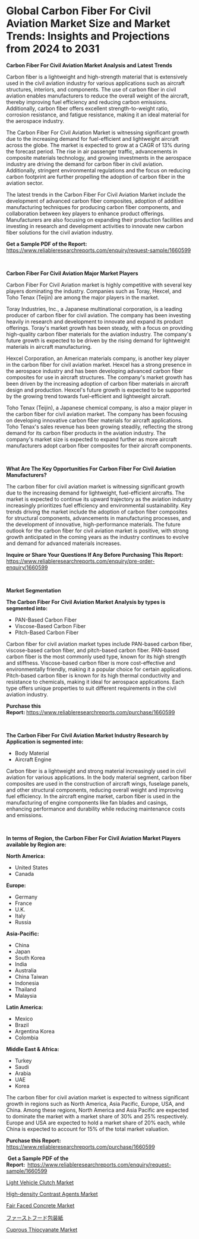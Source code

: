 <p><h1>Global Carbon Fiber For Civil Aviation Market Size and Market Trends: Insights and Projections from 2024 to 2031</h1></p><p><strong>Carbon Fiber For Civil Aviation Market Analysis and Latest Trends</strong></p>
<p><p>Carbon fiber is a lightweight and high-strength material that is extensively used in the civil aviation industry for various applications such as aircraft structures, interiors, and components. The use of carbon fiber in civil aviation enables manufacturers to reduce the overall weight of the aircraft, thereby improving fuel efficiency and reducing carbon emissions. Additionally, carbon fiber offers excellent strength-to-weight ratio, corrosion resistance, and fatigue resistance, making it an ideal material for the aerospace industry.</p><p>The Carbon Fiber For Civil Aviation Market is witnessing significant growth due to the increasing demand for fuel-efficient and lightweight aircraft across the globe. The market is expected to grow at a CAGR of 13% during the forecast period. The rise in air passenger traffic, advancements in composite materials technology, and growing investments in the aerospace industry are driving the demand for carbon fiber in civil aviation. Additionally, stringent environmental regulations and the focus on reducing carbon footprint are further propelling the adoption of carbon fiber in the aviation sector.</p><p>The latest trends in the Carbon Fiber For Civil Aviation Market include the development of advanced carbon fiber composites, adoption of additive manufacturing techniques for producing carbon fiber components, and collaboration between key players to enhance product offerings. Manufacturers are also focusing on expanding their production facilities and investing in research and development activities to innovate new carbon fiber solutions for the civil aviation industry.</p></p>
<p><strong>Get a Sample PDF of the Report:&nbsp;</strong> <a href="https://www.reliableresearchreports.com/enquiry/request-sample/1660599">https://www.reliableresearchreports.com/enquiry/request-sample/1660599</a></p>
<p>&nbsp;</p>
<p><strong>Carbon Fiber For Civil Aviation Major Market Players</strong></p>
<p><p>Carbon Fiber For Civil Aviation market is highly competitive with several key players dominating the industry. Companies such as Toray, Hexcel, and Toho Tenax (Teijin) are among the major players in the market.</p><p>Toray Industries, Inc., a Japanese multinational corporation, is a leading producer of carbon fiber for civil aviation. The company has been investing heavily in research and development to innovate and expand its product offerings. Toray's market growth has been steady, with a focus on providing high-quality carbon fiber materials for the aviation industry. The company's future growth is expected to be driven by the rising demand for lightweight materials in aircraft manufacturing.</p><p>Hexcel Corporation, an American materials company, is another key player in the carbon fiber for civil aviation market. Hexcel has a strong presence in the aerospace industry and has been developing advanced carbon fiber composites for use in aircraft structures. The company's market growth has been driven by the increasing adoption of carbon fiber materials in aircraft design and production. Hexcel's future growth is expected to be supported by the growing trend towards fuel-efficient and lightweight aircraft.</p><p>Toho Tenax (Teijin), a Japanese chemical company, is also a major player in the carbon fiber for civil aviation market. The company has been focusing on developing innovative carbon fiber materials for aircraft applications. Toho Tenax's sales revenue has been growing steadily, reflecting the strong demand for its carbon fiber products in the aviation industry. The company's market size is expected to expand further as more aircraft manufacturers adopt carbon fiber composites for their aircraft components.</p></p>
<p>&nbsp;</p>
<p><strong>What Are The Key Opportunities For Carbon Fiber For Civil Aviation Manufacturers?</strong></p>
<p><p>The carbon fiber for civil aviation market is witnessing significant growth due to the increasing demand for lightweight, fuel-efficient aircrafts. The market is expected to continue its upward trajectory as the aviation industry increasingly prioritizes fuel efficiency and environmental sustainability. Key trends driving the market include the adoption of carbon fiber composites for structural components, advancements in manufacturing processes, and the development of innovative, high-performance materials. The future outlook for the carbon fiber for civil aviation market is positive, with strong growth anticipated in the coming years as the industry continues to evolve and demand for advanced materials increases.</p></p>
<p><strong>Inquire or Share Your Questions If Any Before Purchasing This Report:</strong> <a href="https://www.reliableresearchreports.com/enquiry/pre-order-enquiry/1660599">https://www.reliableresearchreports.com/enquiry/pre-order-enquiry/1660599</a></p>
<p>&nbsp;</p>
<p><strong>Market Segmentation</strong></p>
<p><strong>The Carbon Fiber For Civil Aviation Market Analysis by types is segmented into:</strong></p>
<p><ul><li>PAN-Based Carbon Fiber</li><li>Viscose-Based Carbon Fiber</li><li>Pitch-Based Carbon Fiber</li></ul></p>
<p><p>Carbon fiber for civil aviation market types include PAN-based carbon fiber, viscose-based carbon fiber, and pitch-based carbon fiber. PAN-based carbon fiber is the most commonly used type, known for its high strength and stiffness. Viscose-based carbon fiber is more cost-effective and environmentally friendly, making it a popular choice for certain applications. Pitch-based carbon fiber is known for its high thermal conductivity and resistance to chemicals, making it ideal for aerospace applications. Each type offers unique properties to suit different requirements in the civil aviation industry.</p></p>
<p><strong>Purchase this Report:&nbsp;</strong><a href="https://www.reliableresearchreports.com/purchase/1660599">https://www.reliableresearchreports.com/purchase/1660599</a></p>
<p>&nbsp;</p>
<p><strong>The Carbon Fiber For Civil Aviation Market Industry Research by Application is segmented into:</strong></p>
<p><ul><li>Body Material</li><li>Aircraft Engine</li></ul></p>
<p><p>Carbon fiber is a lightweight and strong material increasingly used in civil aviation for various applications. In the body material segment, carbon fiber composites are used in the construction of aircraft wings, fuselage panels, and other structural components, reducing overall weight and improving fuel efficiency. In the aircraft engine market, carbon fiber is used in the manufacturing of engine components like fan blades and casings, enhancing performance and durability while reducing maintenance costs and emissions.</p></p>
<p>&nbsp;</p>
<p><strong>In terms of Region, the Carbon Fiber For Civil Aviation Market Players available by Region are:</strong></p>
<p>
    <p> <strong> North America: </strong>
        <ul>
            <li>United States</li>
            <li>Canada</li>
        </ul>
        </p> 
    <p> <strong> Europe: </strong>
        <ul>
            <li>Germany</li>
            <li>France</li>
            <li>U.K.</li>
            <li>Italy</li>
            <li>Russia</li>
        </ul>
        </p> 
    <p> <strong> Asia-Pacific: </strong>
        <ul>
            <li>China</li>
            <li>Japan</li>
            <li>South Korea</li>
            <li>India</li>
            <li>Australia</li>
            <li>China Taiwan</li>
            <li>Indonesia</li>
            <li>Thailand</li>
            <li>Malaysia</li>
        </ul>
        </p> 
    <p> <strong> Latin America: </strong>
        <ul>
            <li>Mexico</li>
            <li>Brazil</li>
            <li>Argentina Korea</li>
            <li>Colombia</li>
        </ul>
        </p> 
    <p> <strong> Middle East & Africa: </strong>
        <ul>
            <li>Turkey</li>
            <li>Saudi</li>
            <li>Arabia</li>
            <li>UAE</li>
            <li>Korea</li>
        </ul>
    </p>
    </p>
<p><p>The carbon fiber for civil aviation market is expected to witness significant growth in regions such as North America, Asia Pacific, Europe, USA, and China. Among these regions, North America and Asia Pacific are expected to dominate the market with a market share of 30% and 25% respectively. Europe and USA are expected to hold a market share of 20% each, while China is expected to account for 15% of the total market valuation.</p></p>
<p><strong>Purchase this Report: </strong><a href="https://www.reliableresearchreports.com/purchase/1660599">https://www.reliableresearchreports.com/purchase/1660599</a></p>
<p>&nbsp;<strong>Get a Sample PDF of the Report:&nbsp;&nbsp;</strong><a href="https://www.reliableresearchreports.com/enquiry/request-sample/1660599">https://www.reliableresearchreports.com/enquiry/request-sample/1660599</a></p>
<p><strong></strong></p>
<p><p><a href="https://spotless-saver-8fd.notion.site/Light-Vehicle-Clutch-Market-Size-Growth-Outlook-from-2024-to-2031-projecting-at-Market-s-Trends-An-e012e02496554043aa56475b9dd3bc8b">Light Vehicle Clutch Market</a></p><p><a href="https://cautious-neon-760.notion.site/High-density-Contrast-Agents-Market-Research-Report-Provides-Critical-Insights-that-can-help-Shape-B-c8d92ff09ca54b40b194eec0816a071e">High-density Contrast Agents Market</a></p><p><a href="https://view.publitas.com/reportprime-1/global-fair-faced-concrete-market-by-types-applications-and-major-players-with-regional-growth-rate-analysis-and-development-situation-from-2024-to-2031/">Fair Faced Concrete Market</a></p><p><a href="https://github.com/mreklxf44233/Market-Research-Report-List-1/blob/main/3870824185541.md">ファーストフード包装紙</a></p><p><a href="https://view.publitas.com/reportprime-1/cuprous-thiocyanate-market-research-report-the-key-to-successful-business-strategy-forecasted-for-period-from-2024-2031/">Cuprous Thiocyanate Market</a></p></p>